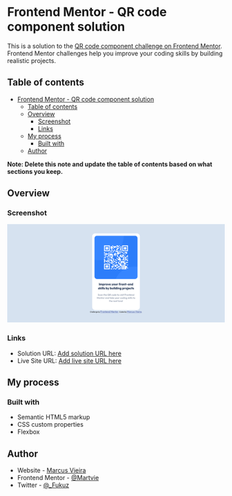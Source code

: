 # Frontend Mentor - QR code component solution

This is a solution to the [QR code component challenge on Frontend Mentor](https://www.frontendmentor.io/challenges/qr-code-component-iux_sIO_H). Frontend Mentor challenges help you improve your coding skills by building realistic projects. 

## Table of contents

- [Frontend Mentor - QR code component solution](#frontend-mentor---qr-code-component-solution)
  - [Table of contents](#table-of-contents)
  - [Overview](#overview)
    - [Screenshot](#screenshot)
    - [Links](#links)
  - [My process](#my-process)
    - [Built with](#built-with)
  - [Author](#author)

**Note: Delete this note and update the table of contents based on what sections you keep.**

## Overview

### Screenshot

![](./src/images/screenshot.png)

### Links

- Solution URL: [Add solution URL here](https://www.frontendmentor.io/solutions/resolution-using-flex-and-css-variables-lrtLVVotq)
- Live Site URL: [Add live site URL here](https://martvie.github.io/QR-code-component/)

## My process

### Built with

- Semantic HTML5 markup
- CSS custom properties
- Flexbox

## Author

- Website - [Marcus Vieira](https://github.com/Martvie)
- Frontend Mentor - [@Martvie](https://www.frontendmentor.io/profile/Martvie)
- Twitter - [@_Fukuz](https://twitter.com/_Fukuz)